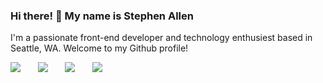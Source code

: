 ### Hi there! 👋 My name is Stephen Allen

I'm a passionate front-end developer and technology enthusiest based in Seattle, WA. Welcome to my Github profile!

<p dir="left">
  <a href="https://skillicons.dev" rel="nofollow" style="text-decoration: none;">
    <img src="https://skillicons.dev/icons?i=html,css" />
  </a>
  &nbsp;&nbsp;&nbsp;&nbsp;&nbsp;
    <a href="https://skillicons.dev" rel="nofollow" style="text-decoration: none;">
    <img src="https://skillicons.dev/icons?i=javascript,react" />
  </a>
  &nbsp;&nbsp;&nbsp;&nbsp;&nbsp;
    <a href="https://skillicons.dev" rel="nofollow" style="text-decoration: none;">
    <img src="https://skillicons.dev/icons?i=tailwind,bootstrap" />
  </a>
  &nbsp;&nbsp;&nbsp;&nbsp;&nbsp;
    <a href="https://skillicons.dev" rel="nofollow" style="text-decoration: none;">
    <img src="https://skillicons.dev/icons?i=git,vscode" />
  </a>
</p>
<br>

<!--
**Stephen-A/Stephen-A** is a ✨ _special_ ✨ repository because its `README.md` (this file) appears on your GitHub profile.

Here are some ideas to get you started:

- 🔭 I’m currently working on ...
- 🌱 I’m currently learning ...
- 👯 I’m looking to collaborate on ...
- 🤔 I’m looking for help with ...
- 💬 Ask me about ...
- 📫 How to reach me: ...
- 😄 Pronouns: ...
- ⚡ Fun fact: ...
-->
